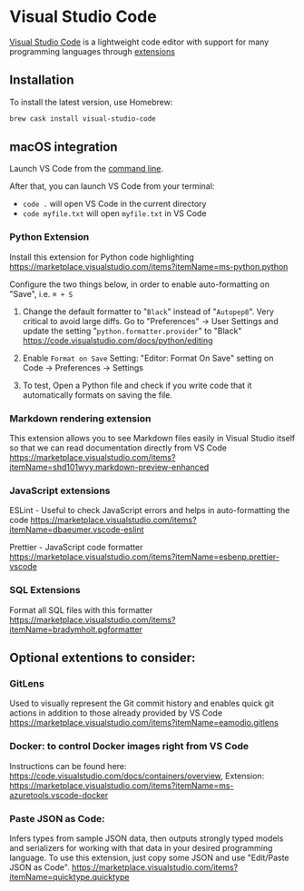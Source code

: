# Visual Studio Code

[Visual Studio Code](https://code.visualstudio.com/) is a lightweight code editor with support for many programming languages through [extensions](https://code.visualstudio.com/docs/editor/extension-gallery)

## Installation

To install the latest version, use Homebrew:

```bash
brew cask install visual-studio-code
```

## macOS integration

Launch VS Code from the [command line](https://code.visualstudio.com/docs/setup/mac#_launching-from-the-command-line).

After that, you can launch VS Code from your terminal:

* `code .` will open VS Code in the current directory
* `code myfile.txt` will open `myfile.txt` in VS Code

### Python Extension

Install this extension for Python code highlighting
https://marketplace.visualstudio.com/items?itemName=ms-python.python

Configure the two things below, in order to enable auto-formatting on "Save", i.e. `⌘ + S`

1. Change the default formatter to "`Black`" instead of "`Autopep8`". Very critical to avoid large diffs. Go to "Preferences" -> User Settings and update the setting "`python.formatter.provider`" to "Black" https://code.visualstudio.com/docs/python/editing

2. Enable `Format on Save` Setting: "Editor: Format On Save" setting on Code -> Preferences -> Settings

3. To test, Open a Python file and check if you write code that it automatically formats on saving the file.

### Markdown rendering extension

This extension allows you to see Markdown files easily in Visual Studio itself so that we can read documentation directly from VS Code
https://marketplace.visualstudio.com/items?itemName=shd101wyy.markdown-preview-enhanced

### JavaScript extensions

ESLint - Useful to check JavaScript errors and helps in auto-formatting the code
https://marketplace.visualstudio.com/items?itemName=dbaeumer.vscode-eslint

Prettier - JavaScript code formatter
https://marketplace.visualstudio.com/items?itemName=esbenp.prettier-vscode

### SQL Extensions

Format all SQL files with this formatter
https://marketplace.visualstudio.com/items?itemName=bradymholt.pgformatter

## Optional extentions to consider:

### GitLens

Used to visually represent the Git commit history and enables quick git actions in addition to those already provided by VS Code
https://marketplace.visualstudio.com/items?itemName=eamodio.gitlens

### Docker: to control Docker images right from VS Code

Instructions can be found here: https://code.visualstudio.com/docs/containers/overview, Extension: https://marketplace.visualstudio.com/items?itemName=ms-azuretools.vscode-docker

### Paste JSON as Code:
Infers types from sample JSON data, then outputs strongly typed models and serializers for working with that data in your desired programming language. To use this extension, just copy some JSON and use "Edit/Paste JSON as Code".
https://marketplace.visualstudio.com/items?itemName=quicktype.quicktype
